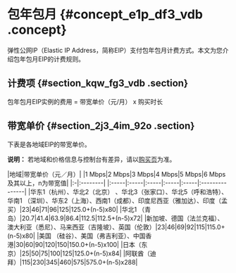 # 包年包月 {#concept_e1p_df3_vdb .concept}

弹性公网IP（Elastic IP Address，简称EIP）支付包年包月计费方式。本文为您介绍包年包月EIP的计费规则。

## 计费项 {#section_kqw_fg3_vdb .section}

包年包月EIP实例的费用 = 带宽单价（元/月） x 购买时长

## 带宽单价 {#section_2j3_4im_92o .section}

下表是各地域EIP的带宽单价。

**说明：** 若地域和价格信息与控制台有差异，请以[购买页](https://common-buy.aliyun.com/?spm=5176.8050872.0.0.2a9c737e2bEyW1&commodityCode=eip_pre#/buy)为准。

|地域|带宽单价（元／月）|
|1 Mbps|2 Mbps|3 Mbps|4 Mbps|5 Mbps|6 Mbps及其以上，n为带宽值|
|:-|:--------|
|:-----|:-----|:-----|:-----|:-----|:---------------|
|华东1（杭州）、华北2（北京） 、华北3（张家口）、华北5（呼和浩特）、华南1 （深圳）、华东2（上海）、西南1（成都）、印度尼西亚（雅加达）、印度（孟买）|23|46|71|96|125|125.0+\(n-5\)x80|
|华北1 （青岛）|20.7|41.4|63.9|86.4|112.5|112.5+\(n-5\)x72|
|新加坡、德国（法兰克福）、澳大利亚（悉尼）、马来西亚（吉隆坡）、英国（伦敦）|23|46|69|92|115|115.0+\(n-5\)x80|
|美国 （硅谷）、美国（弗吉利亚）、中国香港|30|60|90|120|150|150.0+\(n-5\)x100|
|日本（东京）|25|50|75|100|125|125.0+\(n-5\)x84|
|阿联酋（迪拜）|115|230|345|460|575|575.0+\(n-5\)x288|

